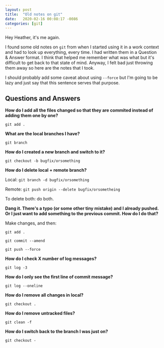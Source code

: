 ```yaml
---
layout: post
title:  "Old notes on git"
date:   2020-02-16 00:08:17 -0086
categories: [git]
---
```


Hey Heather, it's me again.

I found some old notes on `git` from when I started using it in a work context
and had to look up everything, every time. I had written them in a Question &
Answer format. I think that helped me remember what was what but it's difficult
to get back to that state of mind. Anyway, I felt bad just throwing them away so
here are the notes that I took. 

I should probably add some caveat about using `--force` but I'm going to be lazy
and just say that this sentence serves that purpose.

## Questions and Answers

**How do I add all the files changed so that they are commited instead of adding
them one by one?**

`git add . `

**What are the local branches I have?**

`git branch`

**How do I created a new branch and switch to it?**

`git checkout -b bugfix/orsomething`

**How do I delete local + remote branch?**

Local: `git branch -d bugfix/orsomething`

Remote: `git push origin --delete bugfix/orsometheing`

To delete both: do both.

**Dang it. There's a typo (or some other tiny mistake) and I already pushed. Or I
just want to add something to the previous commit. How do I do that?**

Make changes, and then:

`git add .`

`git commit --amend`

`git push --force`

**How do I check X number of log messages?**

`git log -3`

**How do I only see the first line of commit message?**

`git log --oneline`

**How do I remove all changes in local?**

`git checkout .`

**How do I remove untracked files?**

`git clean -f`

**How do I switch back to the branch I was just on?**

`git checkout - `
